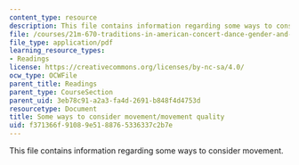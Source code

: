 ```yaml
---
content_type: resource
description: This file contains information regarding some ways to consider movement.
file: /courses/21m-670-traditions-in-american-concert-dance-gender-and-autobiography-spring-2008/f371366f91089e5188765336337c2b7e_MIT21M_670S08_movement.pdf
file_type: application/pdf
learning_resource_types:
- Readings
license: https://creativecommons.org/licenses/by-nc-sa/4.0/
ocw_type: OCWFile
parent_title: Readings
parent_type: CourseSection
parent_uid: 3eb78c91-a2a3-fa4d-2691-b848f4d4753d
resourcetype: Document
title: Some ways to consider movement/movement quality
uid: f371366f-9108-9e51-8876-5336337c2b7e
---
```

This file contains information regarding some ways to consider movement.